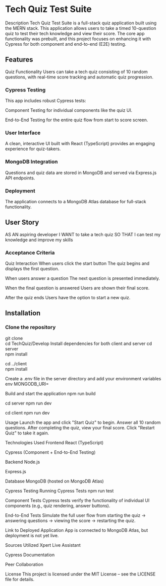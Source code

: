# Tech Quiz Test Suite

Description
Tech Quiz Test Suite is a full-stack quiz application built using the MERN stack. This application allows users to take a timed 10-question quiz to test their tech knowledge and view their score. The core app functionality was prebuilt, and this project focuses on enhancing it with Cypress for both component and end-to-end (E2E) testing.

## Features

Quiz Functionality
Users can take a tech quiz consisting of 10 random questions, with real-time score tracking and automatic quiz progression.

### Cypress Testing

This app includes robust Cypress tests:

Component Testing for individual components like the quiz UI.

End-to-End Testing for the entire quiz flow from start to score screen.

### User Interface

A clean, interactive UI built with React (TypeScript) provides an engaging experience for quiz-takers.

### MongoDB Integration

Questions and quiz data are stored in MongoDB and served via Express.js API endpoints.

### Deployment

The application connects to a MongoDB Atlas database for full-stack functionality.

## User Story

AS AN aspiring developer
I WANT to take a tech quiz
SO THAT I can test my knowledge and improve my skills

### Acceptance Criteria

Quiz Interaction
When users click the start button
The quiz begins and displays the first question.

When users answer a question
The next question is presented immediately.

When the final question is answered
Users are shown their final score.

After the quiz ends
Users have the option to start a new quiz.

## Installation

### Clone the repository

git clone <your-repository-url>  
cd TechQuiz/Develop
Install dependencies for both client and server
cd server  
npm install

cd ../client  
npm install

Create a .env file in the server directory and add your environment variables
env
MONGODB_URI=<your-mongodb-atlas-connection-string>

Build and start the application
npm run build  

cd server
npm run dev

cd client
npm run dev

Usage
Launch the app and click "Start Quiz" to begin.
Answer all 10 random questions.
After completing the quiz, view your final score.
Click "Restart Quiz" to take it again.

Technologies Used
Frontend
React (TypeScript)

Cypress (Component + End-to-End Testing)

Backend
Node.js

Express.js

Database
MongoDB (hosted on MongoDB Atlas)

Cypress Testing
Running Cypress Tests
npm run test

Component Tests
Cypress tests verify the functionality of individual UI components (e.g., quiz rendering, answer buttons).

End-to-End Tests
Simulate the full user flow from starting the quiz → answering questions → viewing the score → restarting the quiz.

Link to Deployed Application
App is connected to MongoDB Atlas, but deployment is not yet live.

Sources Utilized
Xpert Live Assistant

Cypress Documentation

Peer Collaboration

License
This project is licensed under the MIT License – see the LICENSE file for details.
